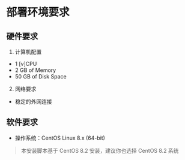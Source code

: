 # 部署环境要求

## 硬件要求

1. 计算机配置

- 1 [v]CPU
- 2 GB of Memory
- 50 GB of Disk Space

2. 网络要求

- 稳定的外网连接

## 软件要求    

- 操作系统：CentOS Linux 8.x (64-bit)

> 本安装脚本基于 CentOS 8.2 安装，建议你也选择 CentOS 8.2 系统
